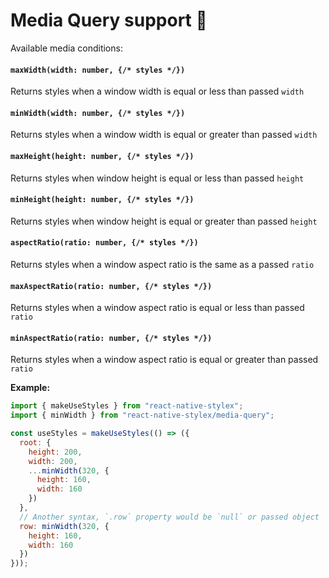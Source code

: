 # Media Query support 💉

Available media conditions:

#### `maxWidth(width: number, {/* styles */})`

Returns styles when a window width is equal or less than passed `width`

#### `minWidth(width: number, {/* styles */})`

Returns styles when a window width is equal or greater than passed `width`

#### `maxHeight(height: number, {/* styles */})`

Returns styles when window height is equal or less than passed `height`

#### `minHeight(height: number, {/* styles */})`

Returns styles when window height is equal or greater than passed `height`

#### `aspectRatio(ratio: number, {/* styles */})`

Returns styles when a window aspect ratio is the same as a passed `ratio`

#### `maxAspectRatio(ratio: number, {/* styles */})`

Returns styles when a window aspect ratio is equal or less than passed `ratio`

#### `minAspectRatio(ratio: number, {/* styles */})`

Returns styles when a window aspect ratio is equal or greater than passed `ratio`

**Example:**

```js
import { makeUseStyles } from "react-native-stylex";
import { minWidth } from "react-native-stylex/media-query";

const useStyles = makeUseStyles(() => ({
  root: {
    height: 200,
    width: 200,
    ...minWidth(320, {
      height: 160,
      width: 160
    })
  },
  // Another syntax, `.row` property would be `null` or passed object
  row: minWidth(320, {
    height: 160,
    width: 160
  })
}));
```
